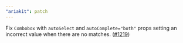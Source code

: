 ```yaml
---
"ariakit": patch
---
```


Fix `Combobox` with `autoSelect` and `autoComplete="both"` props setting an incorrect value when there are no matches. ([#1219](https://github.com/ariakit/ariakit/pull/1219))
